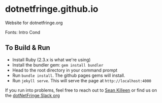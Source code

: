 dotnetfringe.github.io
======================

Website for dotnetfringe.org

Fonts: Intro Cond

## To Build & Run

* Install Ruby (2.3.x is what we're using)
* Install the bundler gem: `gem install bundler`
* Head to the root directory in your command prompt
* Run `bundle install`. The github pages gems will install.
* Run `jekyll serve`. This will serve the page at `http://localhost:4000`

If you run into problems, feel free to reach out to [Sean Killeen](mailto:SeanKilleen@gmail.com) or find us on the [dotNetFringe Slack org](https://dotnetfringe.slack.com/)
